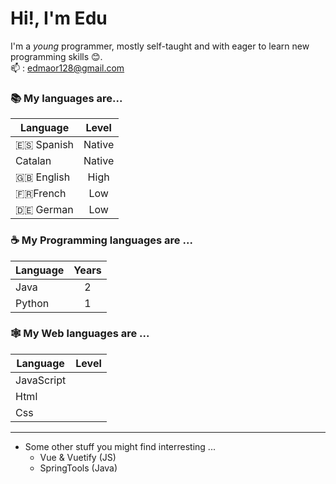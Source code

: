 # Hi!, I'm Edu
I'm a *young* programmer, mostly self-taught and with eager to learn new programming skills 😊.<br>
📫 : edmaor128@gmail.com

### 📚 My languages are...
| Language | Level  |
|----------|:--------:|
| 🇪🇸 Spanish  | Native |
| Catalan  | Native |
| 🇬🇧 English  | High   |
| 🇫🇷French   | Low    |
| 🇩🇪 German   | Low    |

### ☕️ My Programming languages are ...
| Language | Years |
|----------|:--------:|
| Java | 2 |
|Python | 1|

### 🕸️ My Web languages are ...
| Language | Level  |
|----------|:--------:|
| JavaScript| |
| Html | |
| Css | |

---

- Some other stuff you might find interresting ...
  - Vue & Vuetify (JS)
  - SpringTools (Java)

<!---
edmaor/edmaor is a ✨ special ✨ repository because its `README.md` (this file) appears on your GitHub profile.
You can click the Preview link to take a look at your changes.
--->
